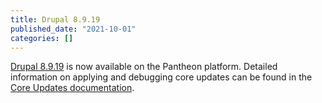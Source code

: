 ```yaml
---
title: Drupal 8.9.19
published_date: "2021-10-01"
categories: []
---
```

[Drupal 8.9.19](https://www.drupal.org/project/drupal/releases/8.9.19) is now available on the Pantheon platform. Detailed information on applying and debugging core updates can be found in the [Core Updates documentation](/core-updates).
